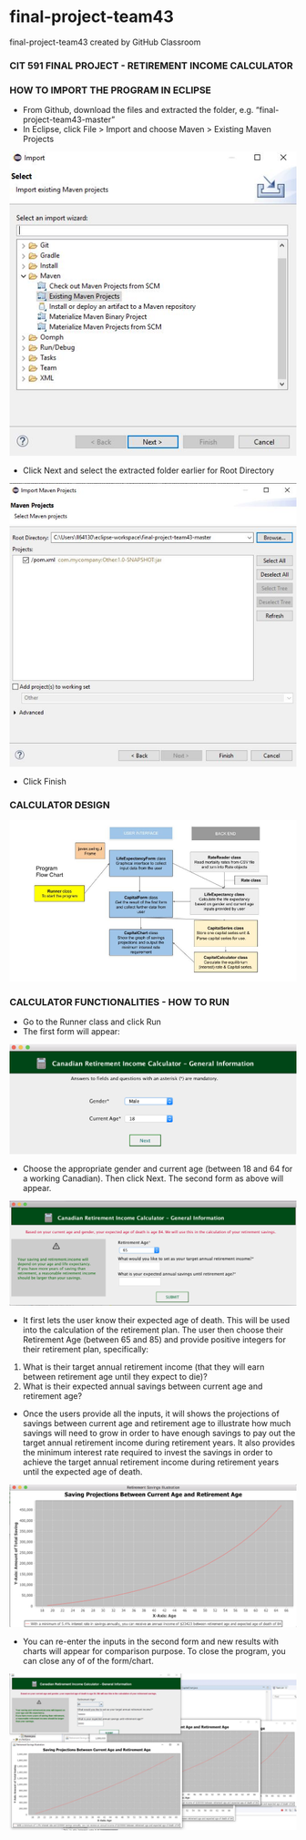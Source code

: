 # final-project-team43
final-project-team43 created by GitHub Classroom  

### CIT 591 FINAL PROJECT - RETIREMENT INCOME CALCULATOR

### HOW TO IMPORT THE PROGRAM IN ECLIPSE
* From Github, download the files and extracted the folder, e.g. “final-project-team43-master”
* In Eclipse, click File > Import and choose Maven > Existing Maven Projects

![Import Step 1](./image/ImportStep1.jpg)

* Click Next and select the extracted folder earlier for Root Directory

![Import Step 2](./image/ImportStep2.jpg)

* Click Finish

### CALCULATOR DESIGN
![Final Project Flow Chart](./image/FinalProjectFlowChart.jpg)

### CALCULATOR FUNCTIONALITIES - HOW TO RUN
* Go to the Runner class and click Run
* The first form will appear:

![Life Expectancy Form](./image/LifeExpectancyForm.jpg)

* Choose the appropriate gender and current age (between 18 and 64 for a working Canadian). Then click Next. The second form as above will appear. 

![Capital Form](./image/CapitalForm.jpg)

* It first lets the user know their expected age of death. This will be used  into the calculation of the retirement plan.
The user then choose their Retirement Age (between 65 and 85) and  provide positive integers for their retirement plan, specifically:
1. What is their target annual retirement income (that they will earn between retirement age until they expect to die)?
2. What is their expected annual savings between current age and retirement age?
* Once the users provide all the inputs, it will shows the projections of savings between current age and retirement age to illustrate how much savings will need to grow in order to have enough savings to pay out the target annual retirement income during retirement years. It also provides the minimum interest rate required to invest the savings in order to achieve the target annual retirement income during retirement years until the expected age of death. 

![Capital Chart](./image/CapitalChart.jpg)

* You can re-enter the inputs in the second form and new results with charts will appear for comparison purpose. To close the program, you can close any of of the form/chart.

![Multiple Charts](./image/MultipleCharts.jpg)

